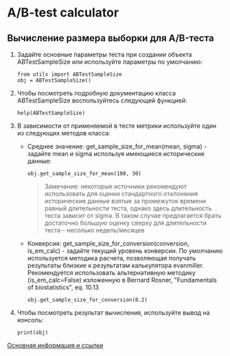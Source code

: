 # A/B-test calculator

## Вычисление размера выборки для A/B-теста

1. Задайте основные параметры теста при создании объекта ABTestSampleSize или используйте параметры по умолчанию:
   
   ```
   from utils import ABTestSampleSize 
   obj = ABTestSampleSize()
   ```
   
2. Чтобы посмотреть подробную документацию класса ABTestSampleSize воспользуйтесь следующей функцией:

   ```help(ABTestSampleSize)```
   
4. В зависимости от применяемой в тесте метрики используйте один из следующих методов класса:
   - Среднее значение: get_sample_size_for_mean(mean, sigma) - задайте mean и sigma используя имеющиеся исторические данные:

      ```obj.get_sample_size_for_mean(100, 30)```
     > Замечание: некоторые источники рекомендуют использовать для оценки стандартного отклонения исторические данные взятые за промежуток времени равный длительности теста, однако здесь длительность теста зависит от sigma. В таком случае предлагается брать достаточно большую оценку сверху для длительности теста - несолько недель/месяцев
     
   - Конверсия: get_sample_size_for_conversion(conversion, is_em_calc) - задайте текущий уровень конверсии. По умолчанию используется методика расчета, позволяющая получать результаты близкие к результатам калькулятора evanmiller. Рекомендуется использовать альтернативную методику (is_em_calc=False) изложенную в Bernard Rosner, "Fundamentals of biostatistics", eq. 10.13

     ```obj.get_sample_size_for_conversion(0.2)```
     
5. Чтобы посмотреть результат вычисления, используйте вывод на консоль:

    ```print(obj)```
   

[Основная информация и ссылки](https://docs.google.com/presentation/d/1nlsR2e3tDegBUPVUJYsS5RrZ4n-Ac0qpj9M-boYFqZU/edit#slide=id.g2d18e0ae14b_0_1)

